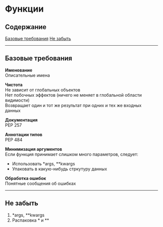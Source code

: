 # Функции 

## Содержание  

[Базовые требования](#Базовые-требования)
[Не забыть](#Не-забыть)  


----
## Базовые требования    
**Именование**    
Описательные имена    

**Чистота**  
Не зависит от глобальных объектов  
Нет побочных эффектов (ничего не меняет в глобальной области видимости)    
Возвращает один и тот же результат при одних и тех же входных данных  

**Документация**  
PEP 257  

**Аннотации типов**  
PEP 484  

**Минимизация аргументов**  
Если функция принимает слишком много параметров, следует:    
- Использовать *args, **kwargs   
- Упаковать в какую-нибудь стркутуру данных  

**Обработка ошибок**  
Понятные сообщения об ошибках  


----
## Не забыть  
1. *args, **kwargs   
2. Распаковка * и **  
